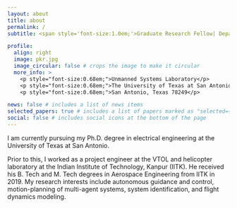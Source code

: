 ```yaml
---
layout: about
title: about
permalink: /
subtitle: <span style='font-size:1.0em;'>Graduate Research Fellow| Department of Electrical Engineering| University of Texas at San Antonio</span>

profile:
  align: right
  image: pkr.jpg
  image_circular: false # crops the image to make it circular
  more_info: >
    <p style="font-size:0.68em;">Unmanned Systems Laboratory</p>
    <p style="font-size:0.68em;">The University of Texas at San Antonio</p>
    <p style="font-size:0.68em;">San Antonio, Texas 78249</p>

news: false # includes a list of news items
selected_papers: true # includes a list of papers marked as "selected={true}"
social: false # includes social icons at the bottom of the page
---
```


<p>I am currently pursuing my Ph.D. degree in electrical engineering at the University of Texas at San Antonio.</p>
Prior to this, I worked as a project engineer at the VTOL and helicopter laboratory at the Indian Institute of Technology, Kanpur (IITK). He received his B. Tech and M. Tech degrees in Aerospace Engineering from IITK in 2019. My research interests include autonomous guidance and control, motion-planning of multi-agent systems, system identification, and flight dynamics modeling.

